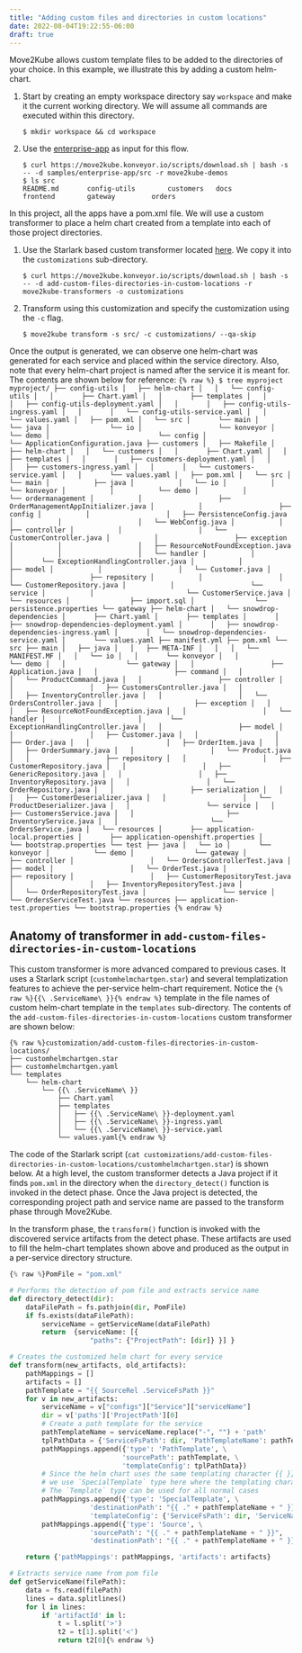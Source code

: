 ```yaml
---
title: "Adding custom files and directories in custom locations"
date: 2022-08-04T19:22:55-06:00
draft: true
---
```

Move2Kube allows custom template files to be added to the directories of your choice. In this example, we illustrate this by adding a custom helm-chart.

1. Start by creating an empty workspace directory say `workspace` and make it the current working directory. We will assume all commands are executed within this directory.
    ```console
    $ mkdir workspace && cd workspace
    ```

1. Use the [enterprise-app](https://github.com/konveyor/move2kube-demos/tree/main/samples/enterprise-app) as input for this flow.
    ```console
    $ curl https://move2kube.konveyor.io/scripts/download.sh | bash -s -- -d samples/enterprise-app/src -r move2kube-demos  
    $ ls src
    README.md		config-utils		customers	docs			frontend		gateway			orders
    ```
In this project, all the apps have a pom.xml file. We will use a custom transformer to place a helm chart created from a template into each of those project directories.

1. Use the Starlark based custom transformer located [here](https://github.com/konveyor/move2kube-transformers/tree/main/add-custom-files-directories-in-custom-locations). We copy it into the `customizations` sub-directory.
    ```console
    $ curl https://move2kube.konveyor.io/scripts/download.sh | bash -s -- -d add-custom-files-directories-in-custom-locations -r move2kube-transformers -o customizations
    ```

1. Transform using this customization and specify the customization using the `-c` flag.
    ```console
    $ move2kube transform -s src/ -c customizations/ --qa-skip
    ```

Once the output is generated, we can observe one helm-chart was generated for each service and placed within the service directory. Also, note that every helm-chart project is named after the service it is meant for. The contents are shown below for reference:
    ```
    {% raw %}
        $ tree myproject
            myproject/
            ├── config-utils
            │   ├── helm-chart
            │   │   └── config-utils
            │   │       ├── Chart.yaml
            │   │       ├── templates
            │   │       │   ├── config-utils-deployment.yaml
            │   │       │   ├── config-utils-ingress.yaml
            │   │       │   └── config-utils-service.yaml
            │   │       └── values.yaml
            │   ├── pom.xml
            │   └── src
            │       └── main
            │           └── java
            │               └── io
            │                   └── konveyor
            │                       └── demo
            │                           └── config
            │                               └── ApplicationConfiguration.java
            ├── customers
            │   ├── Makefile
            │   ├── helm-chart
            │   │   └── customers
            │   │       ├── Chart.yaml
            │   │       ├── templates
            │   │       │   ├── customers-deployment.yaml
            │   │       │   ├── customers-ingress.yaml
            │   │       │   └── customers-service.yaml
            │   │       └── values.yaml
            │   ├── pom.xml
            │   └── src
            │       └── main
            │           ├── java
            │           │   └── io
            │           │       └── konveyor
            │           │           └── demo
            │           │               └── ordermanagement
            │           │                   ├── OrderManagementAppInitializer.java
            │           │                   ├── config
            │           │                   │   ├── PersistenceConfig.java
            │           │                   │   └── WebConfig.java
            │           │                   ├── controller
            │           │                   │   └── CustomerController.java
            │           │                   ├── exception
            │           │                   │   ├── ResourceNotFoundException.java
            │           │                   │   └── handler
            │           │                   │       └── ExceptionHandlingController.java
            │           │                   ├── model
            │           │                   │   └── Customer.java
            │           │                   ├── repository
            │           │                   │   └── CustomerRepository.java
            │           │                   └── service
            │           │                       └── CustomerService.java
            │           └── resources
            │               ├── import.sql
            │               └── persistence.properties
            └── gateway
                ├── helm-chart
                │   └── snowdrop-dependencies
                │       ├── Chart.yaml
                │       ├── templates
                │       │   ├── snowdrop-dependencies-deployment.yaml
                │       │   ├── snowdrop-dependencies-ingress.yaml
                │       │   └── snowdrop-dependencies-service.yaml
                │       └── values.yaml
                ├── manifest.yml
                ├── pom.xml
                └── src
                    ├── main
                    │   ├── java
                    │   │   ├── META-INF
                    │   │   │   └── MANIFEST.MF
                    │   │   └── io
                    │   │       └── konveyor
                    │   │           └── demo
                    │   │               └── gateway
                    │   │                   ├── Application.java
                    │   │                   ├── command
                    │   │                   │   └── ProductCommand.java
                    │   │                   ├── controller
                    │   │                   │   ├── CustomersController.java
                    │   │                   │   ├── InventoryController.java
                    │   │                   │   └── OrdersController.java
                    │   │                   ├── exception
                    │   │                   │   ├── ResourceNotFoundException.java
                    │   │                   │   └── handler
                    │   │                   │       └── ExceptionHandlingController.java
                    │   │                   ├── model
                    │   │                   │   ├── Customer.java
                    │   │                   │   ├── Order.java
                    │   │                   │   ├── OrderItem.java
                    │   │                   │   ├── OrderSummary.java
                    │   │                   │   └── Product.java
                    │   │                   ├── repository
                    │   │                   │   ├── CustomerRepository.java
                    │   │                   │   ├── GenericRepository.java
                    │   │                   │   ├── InventoryRepository.java
                    │   │                   │   └── OrderRepository.java
                    │   │                   ├── serialization
                    │   │                   │   ├── CustomerDeserializer.java
                    │   │                   │   └── ProductDeserializer.java
                    │   │                   └── service
                    │   │                       ├── CustomersService.java
                    │   │                       ├── InventoryService.java
                    │   │                       └── OrdersService.java
                    │   └── resources
                    │       ├── application-local.properties
                    │       ├── application-openshift.properties
                    │       └── bootstrap.properties
                    └── test
                        ├── java
                        │   └── io
                        │       └── konveyor
                        │           └── demo
                        │               └── gateway
                        │                   ├── controller
                        │                   │   └── OrdersControllerTest.java
                        │                   ├── model
                        │                   │   └── OrderTest.java
                        │                   ├── repository
                        │                   │   ├── CustomerRepositoryTest.java
                        │                   │   ├── InventoryRepositoryTest.java
                        │                   │   └── OrderRepositoryTest.java
                        │                   └── service
                        │                       └── OrdersServiceTest.java
                        └── resources
                            ├── application-test.properties
                            └── bootstrap.properties
    {% endraw %}
    ```

## Anatomy of transformer in `add-custom-files-directories-in-custom-locations`

This custom transformer is more advanced compared to previous cases. It uses a Starlark script (`customhelmchartgen.star`) and several templatization features to achieve the per-service helm-chart requirement. Notice the `{% raw %}{{\ .ServiceName\ }}{% endraw %}` template in the file names of custom helm-chart template in the `templates` sub-directory. The contents of the `add-custom-files-directories-in-custom-locations` custom transformer are shown below:
```
{% raw %}customization/add-custom-files-directories-in-custom-locations/
├── customhelmchartgen.star
├── customhelmchartgen.yaml
└── templates
    └── helm-chart
        └── {{\ .ServiceName\ }}
            ├── Chart.yaml
            ├── templates
            │   ├── {{\ .ServiceName\ }}-deployment.yaml
            │   ├── {{\ .ServiceName\ }}-ingress.yaml
            │   └── {{\ .ServiceName\ }}-service.yaml
            └── values.yaml{% endraw %}
```
The code of the Starlark script (`cat customizations/add-custom-files-directories-in-custom-locations/customhelmchartgen.star`) is shown below. At a high level, the custom transformer detects a Java project if it finds `pom.xml` in the directory when the `directory_detect()` function is invoked in the detect phase. Once the Java project is detected, the corresponding project path and service name are passed to the transform phase through Move2Kube.

In the transform phase, the `transform()` function is invoked with the discovered service artifacts from the detect phase. These artifacts are used to fill the helm-chart templates shown above and produced as the output in a per-service directory structure.

```python
{% raw %}PomFile = "pom.xml"

# Performs the detection of pom file and extracts service name
def directory_detect(dir):
    dataFilePath = fs.pathjoin(dir, PomFile)
    if fs.exists(dataFilePath):
        serviceName = getServiceName(dataFilePath)
        return  {serviceName: [{
                    "paths": {"ProjectPath": [dir]} }] }

# Creates the customized helm chart for every service
def transform(new_artifacts, old_artifacts):
    pathMappings = []
    artifacts = []
    pathTemplate = "{{ SourceRel .ServiceFsPath }}"
    for v in new_artifacts:
        serviceName = v["configs"]["Service"]["serviceName"]
        dir = v['paths']['ProjectPath'][0]
        # Create a path template for the service
        pathTemplateName = serviceName.replace("-", "") + 'path'
        tplPathData = {'ServiceFsPath': dir, 'PathTemplateName': pathTemplateName}
        pathMappings.append({'type': 'PathTemplate', \
                            'sourcePath': pathTemplate, \
                            'templateConfig': tplPathData})
        # Since the helm chart uses the same templating character {{ }} as Golang templates,
        # we use `SpecialTemplate` type here where the templating character is <~ ~>.
        # The `Template` type can be used for all normal cases
        pathMappings.append({'type': 'SpecialTemplate', \
                    'destinationPath': "{{ ." + pathTemplateName + " }}", \
                    'templateConfig': {'ServiceFsPath': dir, 'ServiceName': serviceName}})
        pathMappings.append({'type': 'Source', \
                    'sourcePath': "{{ ." + pathTemplateName + " }}",
                    'destinationPath': "{{ ." + pathTemplateName + " }}"})

    return {'pathMappings': pathMappings, 'artifacts': artifacts}

# Extracts service name from pom file
def getServiceName(filePath):
    data = fs.read(filePath)
    lines = data.splitlines()
    for l in lines:
        if 'artifactId' in l:
            t = l.split('>')
            t2 = t[1].split('<')
            return t2[0]{% endraw %}
```
